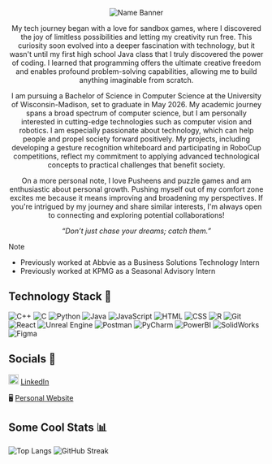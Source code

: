 <p align="center">
    <img src="landscape-city-ezgif.com-added-text.webp" alt="Name Banner">
</p>

<p align = "center">
My tech journey began with a love for sandbox games, where I discovered the joy of limitless possibilities and letting my creativity run free. This curiosity soon evolved into a deeper fascination with technology, but it wasn't until my first high school Java class that I truly discovered the power of coding. I learned that programming offers the ultimate creative freedom and enables profound problem-solving capabilities, allowing me to build anything imaginable from scratch.

<p align = "center">
I am pursuing a Bachelor of Science in Computer Science at the University of Wisconsin-Madison, set to graduate in May 2026. My academic journey spans a broad spectrum of computer science, but I am personally interested in cutting-edge technologies such as computer vision and robotics. I am especially passionate about technology, which can help people and propel society forward positively. My projects, including developing a gesture recognition whiteboard and participating in RoboCup competitions, reflect my commitment to applying advanced technological concepts to practical challenges that benefit society.</p>

<p align = "center">
On a more personal note, I love Pusheens and puzzle games and am enthusiastic about personal growth. Pushing myself out of my comfort zone excites me because it means improving and broadening my perspectives. If you're intrigued by my journey and share similar interests, I'm always open to connecting and exploring potential collaborations!
</p>

<p align="center">
  <em>“Don’t just chase your dreams; catch them.”</em>
</p>

> [!NOTE]
> * Previously worked at Abbvie as a Business Solutions Technology Intern
> * Previously worked at KPMG as a Seasonal Advisory Intern

## Technology Stack 🤖
![C++](https://img.shields.io/badge/C++-00599C?style=for-the-badge&logo=cplusplus&logoColor=white)
![C](https://img.shields.io/badge/C-00599C?style=for-the-badge&logo=c&logoColor=white)
![Python](https://img.shields.io/badge/Python-3776AB?style=for-the-badge&logo=python&logoColor=white)
![Java](https://img.shields.io/badge/Java-007396?style=for-the-badge&logo=java&logoColor=white)
![JavaScript](https://img.shields.io/badge/JavaScript-F7DF1E?style=for-the-badge&logo=javascript&logoColor=black)
![HTML](https://img.shields.io/badge/HTML5-E34F26?style=for-the-badge&logo=html5&logoColor=white)
![CSS](https://img.shields.io/badge/CSS3-1572B6?style=for-the-badge&logo=css3&logoColor=white)
![R](https://img.shields.io/badge/R-276DC3?style=for-the-badge&logo=r&logoColor=white)
![Git](https://img.shields.io/badge/Git-F05032?style=for-the-badge&logo=git&logoColor=white)
![React](https://img.shields.io/badge/React-20232A?style=for-the-badge&logo=react&logoColor=61DAFB)
![Unreal Engine](https://img.shields.io/badge/Unreal_Engine-0E1128?style=for-the-badge&logo=unreal-engine&logoColor=white)
![Postman](https://img.shields.io/badge/Postman-FF6C37?style=for-the-badge&logo=postman&logoColor=white)
![PyCharm](https://img.shields.io/badge/PyCharm-000000?style=for-the-badge&logo=pycharm&logoColor=white)
![PowerBI](https://img.shields.io/badge/PowerBI-F2C811?style=for-the-badge&logo=powerbi&logoColor=black)
![SolidWorks](https://img.shields.io/badge/SolidWorks-EF3939?style=for-the-badge&logo=solidworks&logoColor=white)
![Figma](https://img.shields.io/badge/Figma-F24E1E?style=for-the-badge&logo=figma&logoColor=white)

## Socials 🔗

<img src="https://cdn-icons-png.flaticon.com/512/174/174857.png" alt="LinkedIn Profile" width="20" height="20"> [LinkedIn](https://www.linkedin.com/in/erika-sy/)

🖥️ [Personal Website](https://nullptrerikas.github.io/)


## Some Cool Stats 📊

![Top Langs](https://github-readme-stats.vercel.app/api/top-langs/?username=nullPtrErikaS&size_weight=0.5&count_weight=0.5&theme=tokyonight&layout=donut&hide=css,HTML) ![GitHub Streak](http://github-readme-streak-stats.herokuapp.com?user=nullPtrErikaS&theme=tokyonight&date_format=M%20j%5B%2C%20Y%5D)

<!--
**nullPtrErikaS/nullPtrErikaS** is a ✨ _special_ ✨ repository because its `README.md` (this file) appears on your GitHub profile.

Here are some ideas to get you started:

- 🔭 I’m currently working on ...
- 🌱 I’m currently learning ...
- 👯 I’m looking to collaborate on ...
- 🤔 I’m looking for help with ...
- 💬 Ask me about ...
- 📫 How to reach me: ...
- 😄 Pronouns: ...
- ⚡ Fun fact: ...
-->
